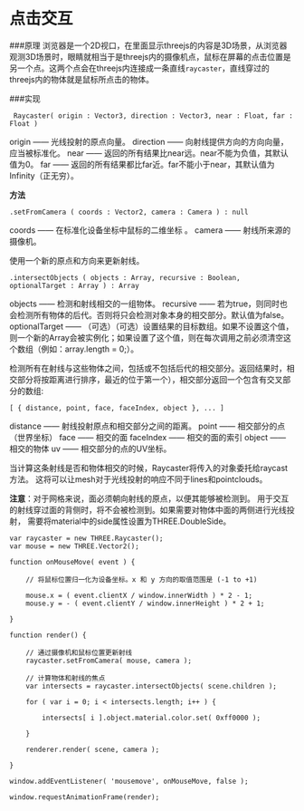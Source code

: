 点击交互
===
###原理
浏览器是一个2D视口，在里面显示threejs的内容是3D场景，从浏览器观测3D场景时，眼睛就相当于是threejs内的摄像机点，鼠标在屏幕的点击位置是另一个点。这两个点会在threejs内连接成一条直线`raycaster`，直线穿过的threejs内的物体就是鼠标所点击的物体。

###实现
```
 Raycaster( origin : Vector3, direction : Vector3, near : Float, far : Float ) 
```
origin —— 光线投射的原点向量。
direction —— 向射线提供方向的方向向量，应当被标准化。
near —— 返回的所有结果比near远。near不能为负值，其默认值为0。
far —— 返回的所有结果都比far近。far不能小于near，其默认值为Infinity（正无穷）。

**方法**
```
.setFromCamera ( coords : Vector2, camera : Camera ) : null
```
coords —— 在标准化设备坐标中鼠标的二维坐标 。
camera —— 射线所来源的摄像机。

使用一个新的原点和方向来更新射线。

```
.intersectObjects ( objects : Array, recursive : Boolean, optionalTarget : Array ) : Array
```
objects —— 检测和射线相交的一组物体。
recursive —— 若为true，则同时也会检测所有物体的后代。否则将只会检测对象本身的相交部分。默认值为false。
optionalTarget —— （可选）（可选）设置结果的目标数组。如果不设置这个值，则一个新的Array会被实例化；如果设置了这个值，则在每次调用之前必须清空这个数组（例如：array.length = 0;）。

检测所有在射线与这些物体之间，包括或不包括后代的相交部分。返回结果时，相交部分将按距离进行排序，最近的位于第一个），相交部分返回一个包含有交叉部分的数组:

```
[ { distance, point, face, faceIndex, object }, ... ]
```
distance —— 射线投射原点和相交部分之间的距离。
point —— 相交部分的点（世界坐标）
face —— 相交的面
faceIndex —— 相交的面的索引
object —— 相交的物体
uv —— 相交部分的点的UV坐标。

当计算这条射线是否和物体相交的时候，Raycaster将传入的对象委托给raycast方法。 这将可以让mesh对于光线投射的响应不同于lines和pointclouds。

**注意**：对于网格来说，面必须朝向射线的原点，以便其能够被检测到。 用于交互的射线穿过面的背侧时，将不会被检测到。如果需要对物体中面的两侧进行光线投射， 需要将material中的side属性设置为THREE.DoubleSide。


```
var raycaster = new THREE.Raycaster();
var mouse = new THREE.Vector2();

function onMouseMove( event ) {

	// 将鼠标位置归一化为设备坐标。x 和 y 方向的取值范围是 (-1 to +1)

	mouse.x = ( event.clientX / window.innerWidth ) * 2 - 1;
	mouse.y = - ( event.clientY / window.innerHeight ) * 2 + 1;

}

function render() {

	// 通过摄像机和鼠标位置更新射线
	raycaster.setFromCamera( mouse, camera );

	// 计算物体和射线的焦点
	var intersects = raycaster.intersectObjects( scene.children );

	for ( var i = 0; i < intersects.length; i++ ) {

		intersects[ i ].object.material.color.set( 0xff0000 );

	}

	renderer.render( scene, camera );

}

window.addEventListener( 'mousemove', onMouseMove, false );

window.requestAnimationFrame(render);
```